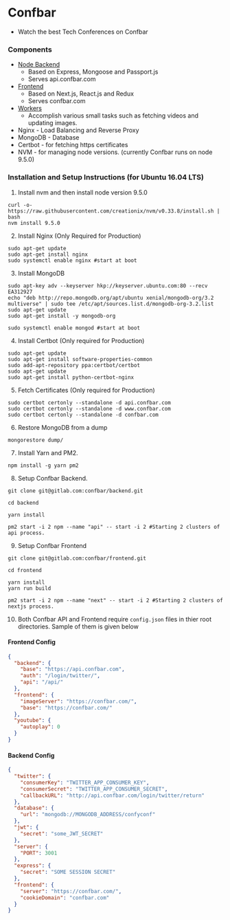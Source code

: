 # Confbar

- Watch the best Tech Conferences on Confbar

### Components
- [Node Backend](https://gitlab.com/confbar/backend)
  - Based on Express, Mongoose and Passport.js
  - Serves api.confbar.com
- [Frontend](https://gitlab.com/confbar/frontend)
  - Based on Next.js, React.js and Redux
  - Serves confbar.com
- [Workers](https://gitlab.com/confbar/workers)
  - Accomplish various small tasks such as fetching videos and updating images.
- Nginx - Load Balancing and Reverse Proxy
- MongoDB - Database
- Certbot - for fetching https certificates
- NVM - for managing node versions. (currently Confbar runs on node 9.5.0)

### Installation and Setup Instructions (for Ubuntu 16.04 LTS)
1. Install nvm and then install node version 9.5.0

```
curl -o- https://raw.githubusercontent.com/creationix/nvm/v0.33.8/install.sh | bash
nvm install 9.5.0
```

2. Install Nginx (Only Required for Production)

```
sudo apt-get update
sudo apt-get install nginx
sudo systemctl enable nginx #start at boot

```

3. Install MongoDB

```
sudo apt-key adv --keyserver hkp://keyserver.ubuntu.com:80 --recv EA312927
echo "deb http://repo.mongodb.org/apt/ubuntu xenial/mongodb-org/3.2 multiverse" | sudo tee /etc/apt/sources.list.d/mongodb-org-3.2.list
sudo apt-get update
sudo apt-get install -y mongodb-org

sudo systemctl enable mongod #start at boot
```

4. Install Certbot (Only required for Production)

```
sudo apt-get update
sudo apt-get install software-properties-common
sudo add-apt-repository ppa:certbot/certbot
sudo apt-get update
sudo apt-get install python-certbot-nginx 

```

5. Fetch Certificates (Only required for Production)

```
sudo certbot certonly --standalone -d api.confbar.com
sudo certbot certonly --standalone -d www.confbar.com
sudo certbot certonly --standalone -d confbar.com
```

6. Restore MongoDB from  a dump

```
mongorestore dump/
```

7. Install Yarn and PM2.

```
npm install -g yarn pm2
``` 

8. Setup Confbar Backend.

```
git clone git@gitlab.com:confbar/backend.git

cd backend

yarn install

pm2 start -i 2 npm --name "api" -- start -i 2 #Starting 2 clusters of api process.

```

9. Setup Confbar Frontend

```
git clone git@gitlab.com:confbar/frontend.git

cd frontend

yarn install
yarn run build

pm2 start -i 2 npm --name "next" -- start -i 2 #Starting 2 clusters of nextjs process.
```

10. Both Confbar API and Frontend require `config.json` files in thier root directories. Sample of them is given below


#### Frontend Config

```json
{
  "backend": {
    "base": "https://api.confbar.com",
    "auth": "/login/twitter/",
    "api": "/api/"
  },
  "frontend": {
    "imageServer": "https://confbar.com/",
    "base": "https://confbar.com/"
  },
  "youtube": {
    "autoplay": 0
  }
}

```

#### Backend Config

```json
{
  "twitter": {
    "consumerKey": "TWITTER_APP_CONSUMER_KEY",
    "consumerSecret": "TWITTER_APP_CONSUMER_SECRET",
    "callbackURL": "http://api.confbar.com/login/twitter/return"
  },
  "database": {
    "url": "mongodb://MONGODB_ADDRESS/confyconf"
  },
  "jwt": {
    "secret": "some_JWT_SECRET"
  },
  "server": {
    "PORT": 3001
  },
  "express": {
    "secret": "SOME SESSION SECRET"
  },
  "frontend": {
    "server": "https://confbar.com/",
    "cookieDomain": "confbar.com"
  }
}

```
